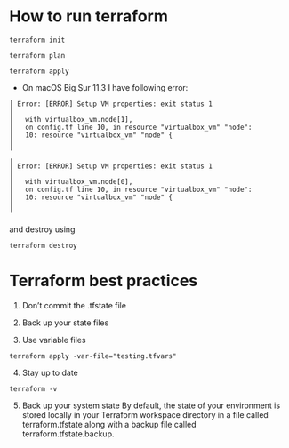 # How to run terraform

```
terraform init
```

```
terraform plan
```

```
terraform apply
```

- On macOS Big Sur 11.3 I have following error:

```
│ Error: [ERROR] Setup VM properties: exit status 1
│ 
│   with virtualbox_vm.node[1],
│   on config.tf line 10, in resource "virtualbox_vm" "node":
│   10: resource "virtualbox_vm" "node" {
│ 
╵
╷
│ Error: [ERROR] Setup VM properties: exit status 1
│ 
│   with virtualbox_vm.node[0],
│   on config.tf line 10, in resource "virtualbox_vm" "node":
│   10: resource "virtualbox_vm" "node" {
│ 
╵
```

and destroy using 

```
terraform destroy
```
# Terraform best practices 

1. Don’t commit the .tfstate file

2. Back up your state files

3. Use variable files
```
terraform apply -var-file="testing.tfvars"
```

4. Stay up to date
```
terraform -v
```

5. Back up your system state
By default, the state of your environment is stored locally in your Terraform workspace directory in a file called terraform.tfstate along with a backup file called terraform.tfstate.backup.

